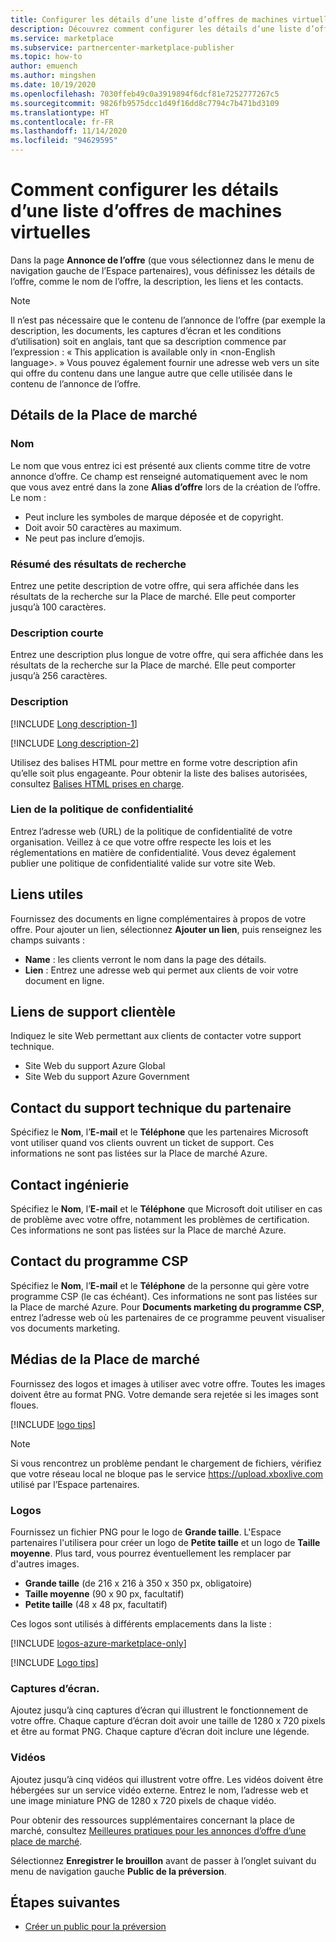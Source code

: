 ```yaml
---
title: Configurer les détails d’une liste d’offres de machines virtuelles sur la Place de marché Azure
description: Découvrez comment configurer les détails d’une liste d’offres de machines virtuelles sur la Place de marché Azure.
ms.service: marketplace
ms.subservice: partnercenter-marketplace-publisher
ms.topic: how-to
author: emuench
ms.author: mingshen
ms.date: 10/19/2020
ms.openlocfilehash: 7030ffeb49c0a3919894f6dcf81e7252777267c5
ms.sourcegitcommit: 9826fb9575dcc1d49f16dd8c7794c7b471bd3109
ms.translationtype: HT
ms.contentlocale: fr-FR
ms.lasthandoff: 11/14/2020
ms.locfileid: "94629595"
---
```

# <a name="how-to-configure-virtual-machine-offer-listing-details"></a>Comment configurer les détails d’une liste d’offres de machines virtuelles

Dans la page **Annonce de l’offre** (que vous sélectionnez dans le menu de navigation gauche de l’Espace partenaires), vous définissez les détails de l’offre, comme le nom de l’offre, la description, les liens et les contacts.

> [!NOTE]
> Il n’est pas nécessaire que le contenu de l’annonce de l’offre (par exemple la description, les documents, les captures d’écran et les conditions d’utilisation) soit en anglais, tant que sa description commence par l’expression : « This application is available only in \<non-English language>. » Vous pouvez également fournir une adresse web vers un site qui offre du contenu dans une langue autre que celle utilisée dans le contenu de l’annonce de l’offre.

## <a name="marketplace-details"></a>Détails de la Place de marché

### <a name="name"></a>Nom

Le nom que vous entrez ici est présenté aux clients comme titre de votre annonce d’offre. Ce champ est renseigné automatiquement avec le nom que vous avez entré dans la zone **Alias d’offre** lors de la création de l’offre. Le nom :

- Peut inclure les symboles de marque déposée et de copyright.
- Doit avoir 50 caractères au maximum.
- Ne peut pas inclure d’emojis.

### <a name="search-results-summary"></a>Résumé des résultats de recherche

Entrez une petite description de votre offre, qui sera affichée dans les résultats de la recherche sur la Place de marché. Elle peut comporter jusqu’à 100 caractères.

### <a name="short-description"></a>Description courte

Entrez une description plus longue de votre offre, qui sera affichée dans les résultats de la recherche sur la Place de marché. Elle peut comporter jusqu’à 256 caractères.

### <a name="description"></a>Description

[!INCLUDE [Long description-1](includes/long-description-1.md)]

[!INCLUDE [Long description-2](includes/long-description-2.md)]

Utilisez des balises HTML pour mettre en forme votre description afin qu’elle soit plus engageante. Pour obtenir la liste des balises autorisées, consultez [Balises HTML prises en charge](supported-html-tags.md).

### <a name="privacy-policy-link"></a>Lien de la politique de confidentialité

Entrez l’adresse web (URL) de la politique de confidentialité de votre organisation. Veillez à ce que votre offre respecte les lois et les réglementations en matière de confidentialité. Vous devez également publier une politique de confidentialité valide sur votre site Web.

## <a name="useful-links"></a>Liens utiles

Fournissez des documents en ligne complémentaires à propos de votre offre. Pour ajouter un lien, sélectionnez **Ajouter un lien**, puis renseignez les champs suivants :

- **Name** : les clients verront le nom dans la page des détails.
- **Lien** : Entrez une adresse web qui permet aux clients de voir votre document en ligne.

## <a name="customer-support-links"></a>Liens de support clientèle

Indiquez le site Web permettant aux clients de contacter votre support technique.

- Site Web du support Azure Global
- Site Web du support Azure Government

## <a name="partner-support-contact"></a>Contact du support technique du partenaire

Spécifiez le **Nom**, l’**E-mail** et le **Téléphone** que les partenaires Microsoft vont utiliser quand vos clients ouvrent un ticket de support. Ces informations ne sont pas listées sur la Place de marché Azure.

## <a name="engineering-contact"></a>Contact ingénierie

Spécifiez le **Nom**, l’**E-mail** et le **Téléphone** que Microsoft doit utiliser en cas de problème avec votre offre, notamment les problèmes de certification. Ces informations ne sont pas listées sur la Place de marché Azure.

## <a name="cloud-solution-provider-program-contact"></a>Contact du programme CSP

Spécifiez le **Nom**, l’**E-mail** et le **Téléphone** de la personne qui gère votre programme CSP (le cas échéant). Ces informations ne sont pas listées sur la Place de marché Azure. Pour **Documents marketing du programme CSP**, entrez l’adresse web où les partenaires de ce programme peuvent visualiser vos documents marketing.

## <a name="marketplace-media"></a>Médias de la Place de marché

Fournissez des logos et images à utiliser avec votre offre. Toutes les images doivent être au format PNG. Votre demande sera rejetée si les images sont floues.

[!INCLUDE [logo tips](includes/graphics-suggestions.md)]

>[!NOTE]
>Si vous rencontrez un problème pendant le chargement de fichiers, vérifiez que votre réseau local ne bloque pas le service https://upload.xboxlive.com utilisé par l’Espace partenaires.

### <a name="logos"></a>Logos

Fournissez un fichier PNG pour le logo de **Grande taille**. L'Espace partenaires l'utilisera pour créer un logo de **Petite taille**  et un logo de **Taille moyenne**. Plus tard, vous pourrez éventuellement les remplacer par d'autres images.

- **Grande taille** (de 216 x 216 à 350 x 350 px, obligatoire)
- **Taille moyenne** (90 x 90 px, facultatif)
- **Petite taille** (48 x 48 px, facultatif)

Ces logos sont utilisés à différents emplacements dans la liste :

[!INCLUDE [logos-azure-marketplace-only](includes/logos-azure-marketplace-only.md)]

[!INCLUDE [Logo tips](includes/graphics-suggestions.md)]

### <a name="screenshots"></a>Captures d’écran.

Ajoutez jusqu’à cinq captures d’écran qui illustrent le fonctionnement de votre offre. Chaque capture d’écran doit avoir une taille de 1280 x 720 pixels et être au format PNG. Chaque capture d’écran doit inclure une légende.

### <a name="videos"></a>Vidéos

Ajoutez jusqu’à cinq vidéos qui illustrent votre offre. Les vidéos doivent être hébergées sur un service vidéo externe. Entrez le nom, l’adresse web et une image miniature PNG de 1280 x 720 pixels de chaque vidéo.

Pour obtenir des ressources supplémentaires concernant la place de marché, consultez [Meilleures pratiques pour les annonces d’offre d’une place de marché](gtm-offer-listing-best-practices.md).

Sélectionnez **Enregistrer le brouillon** avant de passer à l’onglet suivant du menu de navigation gauche **Public de la préversion**.

## <a name="next-steps"></a>Étapes suivantes

- [Créer un public pour la préversion](azure-vm-create-preview.md)

